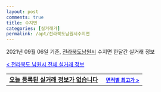 ```yaml
---
layout: post
comments: true
title: 수지면
categories: [실거래가]
permalink: /apt/전라북도남원시수지면
---
```


2021년 09월 06일 기준, <a href="/apt/전라북도남원시">전라북도남원시</a> 수지면 한달간 실거래 정보

<a style="color: blue;" href="/apt/전라북도남원시">< 전라북도 남원시 전체 실거래 정보</a>
<!---- start ---->
<table>
  <tr>
    <td colspan="4" style="font-weight: bold;"><a href="/apt/전라북도남원시수지면{name_without_space}">오늘 등록된 실거래 정보가 없습니다</a> &nbsp;&nbsp;&nbsp; <a style="color: blue; font-size: smaller;" href="/apt/전라북도남원시수지면{name_without_space}">면적별 최고가 ></a></td>
  </tr>
    
</table>
<!---- end ---->
    
